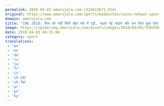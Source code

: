 ```yaml
---
permalink: 2018-04-03-amarujala.com-1319413671.html
original: https://www.amarujala.com/sports/badminton/saina-nehwal-upset-with-father-denied-entry-in-cwg-games-village?utm_source=rssfeed&utm_medium=Referral&utm_campaign=rssfeed
domain: amarujala.com
title: 'CWG 2018: पिता को नहीं मिली खेल गांव में एंट्री, भड़क गई साइना और कर दिया कुछ ऐसा- Amarujala'
image: https://spiderimg.amarujala.com/assets/images/2018/04/03/750x506/saina-nehwal_1522728717.jpeg
date: 2018-04-03 04:15:06
category: sport
translations: 
 - 'en'
 - 'es'
 - 'de'
 - 'ru'
 - 'ja'
 - 'fr'
 - 'it'
 - 'zh-CN'
 - 'zh-TW'
 - 'ar'
 - 'pt'
 - 'hy'
---
```


